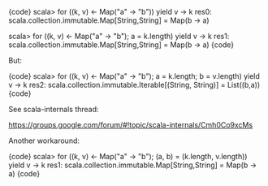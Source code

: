 {code}
scala> for ((k, v) <- Map("a" -> "b")) yield v -> k
res0: scala.collection.immutable.Map[String,String] = Map(b -> a)

scala> for ((k, v) <- Map("a" -> "b"); a = k.length) yield v -> k
res1: scala.collection.immutable.Map[String,String] = Map(b -> a)
{code}

But:

{code}
scala> for ((k, v) <- Map("a" -> "b"); a = k.length; b = v.length) yield v -> k
res2: scala.collection.immutable.Iterable[(String, String)] = List((b,a))
{code}

See scala-internals thread:

https://groups.google.com/forum/#!topic/scala-internals/Cmh0Co9xcMs

Another workaround:

{code}
scala> for ((k, v) <- Map("a" -> "b"); (a, b) = (k.length, v.length)) yield v -> k
res1: scala.collection.immutable.Map[String,String] = Map(b -> a)
{code}
